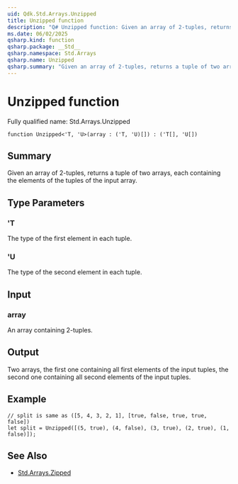 ```yaml
---
uid: Qdk.Std.Arrays.Unzipped
title: Unzipped function
description: "Q# Unzipped function: Given an array of 2-tuples, returns a tuple of two arrays, each containing the elements of the tuples of the input array."
ms.date: 06/02/2025
qsharp.kind: function
qsharp.package: __Std__
qsharp.namespace: Std.Arrays
qsharp.name: Unzipped
qsharp.summary: "Given an array of 2-tuples, returns a tuple of two arrays, each containing the elements of the tuples of the input array."
---
```


# Unzipped function

Fully qualified name: Std.Arrays.Unzipped

```qsharp
function Unzipped<'T, 'U>(array : ('T, 'U)[]) : ('T[], 'U[])
```

## Summary
Given an array of 2-tuples, returns a tuple of two arrays, each containing
the elements of the tuples of the input array.

## Type Parameters
### 'T
The type of the first element in each tuple.
### 'U
The type of the second element in each tuple.

## Input
### array
An array containing 2-tuples.

## Output
Two arrays, the first one containing all first elements of the input
tuples, the second one containing all second elements of the input tuples.

## Example
```qsharp
// split is same as ([5, 4, 3, 2, 1], [true, false, true, true, false])
let split = Unzipped([(5, true), (4, false), (3, true), (2, true), (1, false)]);
```

## See Also
- [Std.Arrays.Zipped](xref:Qdk.Std.Arrays.Zipped)
